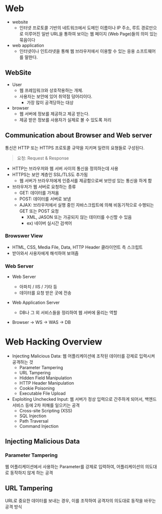 # Web
- website
    -  인터넷 프로토콜 기반의 네트워크에서 도메인 이름이나 IP 주소, 루트 경로만으로 이루어진 일반 URL을 통하여 보이는 웹 페이지 (Web Page)들의 의미 있는 묶음이다
- web application
    - 인터넷이나 인트라넷을 통해 웹 브라우저에서 이용할 수 있는 응용 소프트웨어를 말한다.

## WebSite
- User
    - 웹 프레임워크와 상호작용하는 개체.
    - 사용자는 보안에 있어 취약점 덩어리이다.
        - 가장 많이 공격당하는 대상
- browser
    - 웹 서버에 정보를 제공하고 제공 받는다.
    - 제공 받은 정보를 사용자가 실제로 볼 수 있도록 처리

## Communication about Browser and Web server
통신은 HTTP 또는 HTTPS 프로토콜 규약을 지키며 일련의 요쳥들로 구성된다.    
> 요청: Request & Response
- HTTP는 브라우저와 웹 서버 사이의 통신을 정의하는데 사용
- HTTPS는 보안 계층인  SSL/TLS도 추가됨
    - 웹 서버가 브라우저에게 인증서를 제공함으로써 보안성 있는 통신을 하게 함
- 브라우저가 웹 서버로 요청하는 종류
    - GET: 데이터를 가져옴
    - POST: 데이터를 서버로 보냄
    - AJAX: 브라우저에서 실행 중인 자바스크립트에 의해 비동기적으로 수행되는 GET 또는 POST 요청
        - XML, JASON 또는 가공되지 않는 데이터를 수신할 수 있음
        - ex) 네이버 실시간 검색어

### Browswer View
- HTML, CSS, Media File, Data, HTTP Header 클라이언트 측 스크립트
- 받아와서 사용자에게 해석하여 보여줌

### Web Server
- Web Server
    - 아파치 / IIS / 기타 등
    - 데이터를 요청 받은 곳에 전송
- Web Application Server
    - DB나 그 외 서비스들을 정리하여 웹 서버에 올리는 역할

- Browser -> WS -> WAS -> DB

# Web Hacking Overview
- Injecting Malicious Data: 웹 어플리케이션에 조작된 데이터를 강제로 입력시켜 공격하는 것
    - Parameter Tampering
    - URL Tampering
    - Hidden Field Manipulation
    - HTTP Header Manipulation
    - Cookie Poisoning
    - Executable File Upload
- Exploiting Unchecked Input: 웹 서버가 정상 입력으로 간주하게 되어서, 백엔드 서비스 등에 2차 피해를 일으키는 공격
    - Cross-site Scripting (XSS)
    - SQL Injection
    - Path Traversal
    - Command Injection

## Injecting Malicious Data
### Parameter Tampering
웹 어플리케이션에서 사용하는 Parameter를 강제로 입력하여, 어플리케이션의 의도대로 동작하지 않게 하는 공격

## URL Tampering
URL로 중요한 데이터를 보내는 경우, 이를 조작하여 공격자의 의도대로 동작을 바꾸는 공격 방식